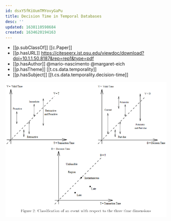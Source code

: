 ```yaml
---
id: dsxY5fKiUumTMYovyGaPu
title: Decision Time in Temporal Databases
desc: ''
updated: 1638110598684
created: 1634620194163
---
```


- [[p.subClassOf]] [[c.Paper]]
- [[p.hasURL]] https://citeseerx.ist.psu.edu/viewdoc/download?doi=10.1.1.50.8187&rep=rep1&type=pdf
- [[p.hasAuthor]] @mario-nascimento @margaret-eich
- [[p.hasTheme]] [[t.cs.data.temporality]]
- [[p.hasSubject]] [[t.cs.data.temporality.decision-time]]

![](/assets/images/2021-10-18-22-33-28.png) 
